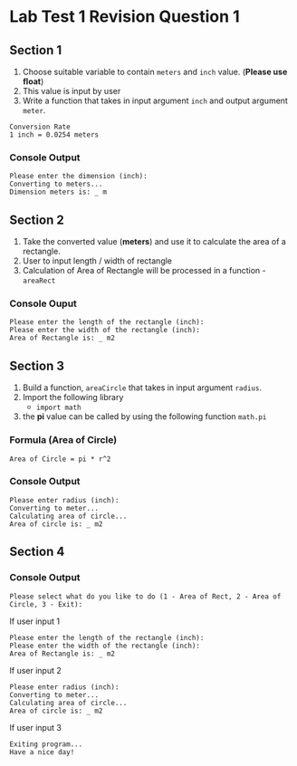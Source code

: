 # Lab Test 1 Revision Question 1

## Section 1
1. Choose suitable variable to contain `meters` and `inch` value. (**Please use float**) 
2. This value is input by user
3. Write a function that takes in input argument `inch` and output argument `meter`.
```
Conversion Rate
1 inch = 0.0254 meters
```

### Console Output
```
Please enter the dimension (inch): 
Converting to meters...
Dimension meters is: _ m
```

## Section 2
1. Take the converted value (**meters**) and use it to calculate the area of a rectangle.
2. User to input length / width of rectangle
3. Calculation of Area of Rectangle will be processed in a function - `areaRect`

### Console Ouput
```
Please enter the length of the rectangle (inch): 
Please enter the width of the rectangle (inch): 
Area of Rectangle is: _ m2
```

## Section 3
1. Build a function, `areaCircle` that takes in input argument `radius`.
2. Import the following library
    * `import math`
3. the **pi** value can be called by using the following function `math.pi`

### Formula (Area of Circle)
```
Area of Circle = pi * r^2
```

### Console Output
```
Please enter radius (inch): 
Converting to meter...
Calculating area of circle...
Area of circle is: _ m2
```


## Section 4

### Console Output
```
Please select what do you like to do (1 - Area of Rect, 2 - Area of Circle, 3 - Exit):
```

If user input 1
```
Please enter the length of the rectangle (inch): 
Please enter the width of the rectangle (inch): 
Area of Rectangle is: _ m2
```

If user input 2
```
Please enter radius (inch): 
Converting to meter...
Calculating area of circle...
Area of circle is: _ m2
```

If user input 3
```
Exiting program...
Have a nice day! 
```